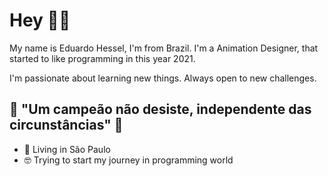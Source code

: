 # Hey 👋🏻

My name is Eduardo Hessel, I'm from Brazil. I'm a Animation Designer, that started to like programming in this year 2021.

I'm passionate about learning new things. Always open to new challenges.

## 🧠 "Um campeão não desiste, independente das circunstâncias" 📖

-  📍  Living in São Paulo
- 🤓 Trying to start my journey in programming world

